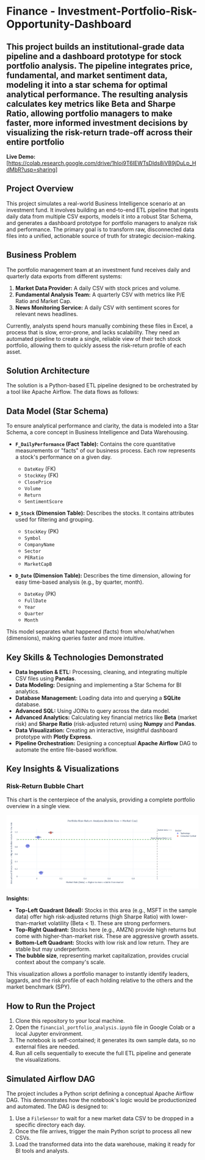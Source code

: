 # Finance - Investment-Portfolio-Risk-Opportunity-Dashboard
## This project builds an institutional-grade data pipeline and a dashboard prototype for stock portfolio analysis. The pipeline integrates price, fundamental, and market sentiment data, modeling it into a star schema for optimal analytical performance. The resulting analysis calculates key metrics like Beta and Sharpe Ratio, allowing portfolio managers to make faster, more informed investment decisions by visualizing the risk-return trade-off across their entire portfolio

**Live Demo:** [https://colab.research.google.com/drive/1hloi9T6IEWTsDlds8iVB9jDuLp_HdMbR?usp=sharing]

## Project Overview

This project simulates a real-world Business Intelligence scenario at an investment fund. It involves building an end-to-end ETL pipeline that ingests daily data from multiple CSV exports, models it into a robust Star Schema, and generates a dashboard prototype for portfolio managers to analyze risk and performance. The primary goal is to transform raw, disconnected data files into a unified, actionable source of truth for strategic decision-making.

## Business Problem

The portfolio management team at an investment fund receives daily and quarterly data exports from different systems:
1.  **Market Data Provider:** A daily CSV with stock prices and volume.
2.  **Fundamental Analysis Team:** A quarterly CSV with metrics like P/E Ratio and Market Cap.
3.  **News Monitoring Service:** A daily CSV with sentiment scores for relevant news headlines.

Currently, analysts spend hours manually combining these files in Excel, a process that is slow, error-prone, and lacks scalability. They need an automated pipeline to create a single, reliable view of their tech stock portfolio, allowing them to quickly assess the risk-return profile of each asset.

## Solution Architecture

The solution is a Python-based ETL pipeline designed to be orchestrated by a tool like Apache Airflow. The data flows as follows:

## Data Model (Star Schema)

To ensure analytical performance and clarity, the data is modeled into a Star Schema, a core concept in Business Intelligence and Data Warehousing.

*   **`F_DailyPerformance` (Fact Table):** Contains the core quantitative measurements or "facts" of our business process. Each row represents a stock's performance on a given day.
    *   `DateKey` (FK)
    *   `StockKey` (FK)
    *   `ClosePrice`
    *   `Volume`
    *   `Return`
    *   `SentimentScore`

*   **`D_Stock` (Dimension Table):** Describes the stocks. It contains attributes used for filtering and grouping.
    *   `StockKey` (PK)
    *   `Symbol`
    *   `CompanyName`
    *   `Sector`
    *   `PERatio`
    *   `MarketCapB`

*   **`D_Date` (Dimension Table):** Describes the time dimension, allowing for easy time-based analysis (e.g., by quarter, month).
    *   `DateKey` (PK)
    *   `FullDate`
    *   `Year`
    *   `Quarter`
    *   `Month`

This model separates what happened (facts) from who/what/when (dimensions), making queries faster and more intuitive.

## Key Skills & Technologies Demonstrated

*   **Data Ingestion & ETL:** Processing, cleaning, and integrating multiple CSV files using **Pandas**.
*   **Data Modeling:** Designing and implementing a Star Schema for BI analytics.
*   **Database Management:** Loading data into and querying a **SQLite** database.
*   **Advanced SQL:** Using JOINs to query across the data model.
*   **Advanced Analytics:** Calculating key financial metrics like **Beta** (market risk) and **Sharpe Ratio** (risk-adjusted return) using **Numpy** and **Pandas**.
*   **Data Visualization:** Creating an interactive, insightful dashboard prototype with **Plotly Express**.
*   **Pipeline Orchestration:** Designing a conceptual **Apache Airflow** DAG to automate the entire file-based workflow.

## Key Insights & Visualizations

### Risk-Return Bubble Chart

This chart is the centerpiece of the analysis, providing a complete portfolio overview in a single view.

![Risk-Return Bubble Chart](SnapshotPloty.png)

**Insights:**

*   **Top-Left Quadrant (Ideal):** Stocks in this area (e.g., MSFT in the sample data) offer high risk-adjusted returns (high Sharpe Ratio) with lower-than-market volatility (Beta < 1). These are strong performers.
*   **Top-Right Quadrant:** Stocks here (e.g., AMZN) provide high returns but come with higher-than-market risk. These are aggressive growth assets.
*   **Bottom-Left Quadrant:** Stocks with low risk and low return. They are stable but may underperform.
*   **The bubble size**, representing market capitalization, provides crucial context about the company's scale.

This visualization allows a portfolio manager to instantly identify leaders, laggards, and the risk profile of each holding relative to the others and the market benchmark (SPY).

## How to Run the Project

1.  Clone this repository to your local machine.
2.  Open the `financial_portfolio_analysis.ipynb` file in Google Colab or a local Jupyter environment.
3.  The notebook is self-contained; it generates its own sample data, so no external files are needed.
4.  Run all cells sequentially to execute the full ETL pipeline and generate the visualizations.

## Simulated Airflow DAG

The project includes a Python script defining a conceptual Apache Airflow DAG. This demonstrates how the notebook's logic would be productionized and automated. The DAG is designed to:

1.  Use a `FileSensor` to wait for a new market data CSV to be dropped in a specific directory each day.
2.  Once the file arrives, trigger the main Python script to process all new CSVs.
3.  Load the transformed data into the data warehouse, making it ready for BI tools and analysts.
